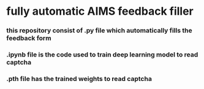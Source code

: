 # fully automatic AIMS feedback filler
### this repository consist of .py file which automatically fills the feedback form 
### .ipynb file is the code used to train deep learning model to read captcha
### .pth file has the trained weights to read captcha
